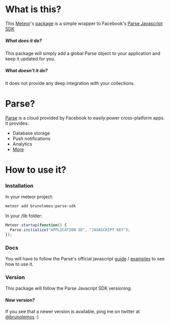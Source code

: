 # What is this?
This [Meteor](http://meteor.com/)'s [package](https://atmospherejs.com/brunolemos/parse-sdk) is a simple wrapper to Facebook's [Parse Javascript SDK](https://parse.com/docs/js/guide)

##### What does it do?
This package will simply add a global Parse object to your application and keep it updated for you.

##### What doesn't it do?
It does not provide any deep integration with your collections.

# Parse?
[Parse](https://parse.com/) is a cloud provided by Facebook to easily power cross-platform apps. It provides:

  - Database storage
  - Push notifications
  - Analytics
  - [More](https://parse.com/products)

# How to use it?
### Installation
In your meteor project:

```sh
meteor add brunolemos:parse-sdk
```

In your /lib folder:

```javascript
Meteor.startup(function() {
  Parse.initialize("APPLICATION ID", "JAVASCRIPT KEY");
});
```

### Docs
You will have to follow the Parse's official javascript [guide](https://parse.com/docs/js/guide) / [examples](https://parse.com/tutorials#javascript) to see how to use it.

### Version
This package will follow the Parse Javacript SDK versioning.

#### New version?

If you see that a newer version is available, ping me on twitter at [@brunolemos](https://twitter.com/brunolemos) :)
